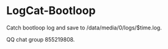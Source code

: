 # LogCat-Bootloop

Catch bootloop log and save to /data/media/0/logs/$time.log. 

QQ chat group 855219808.

